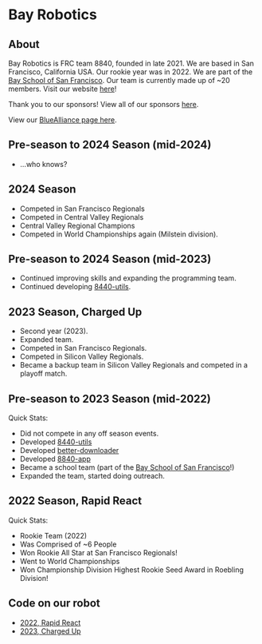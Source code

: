 # Bay Robotics

## About

Bay Robotics is FRC team 8840, founded in late 2021. We are based in San Francisco, California USA. Our rookie year was in 2022. We are part of the [Bay School of San Francisco](https://bayschoolsf.org). Our team is currently made up of ~20 members. Visit our website [here](https://team8840.org/)!  

Thank you to our sponsors! View all of our sponsors [here](https://www.team8840.org/sponsors).

View our [BlueAlliance page here](https://www.thebluealliance.com/team/8840).

## Pre-season to 2024 Season (mid-2024)

- ...who knows?

## 2024 Season

- Competed in San Francisco Regionals
- Competed in Central Valley Regionals
- Central Valley Regional Champions
- Competed in World Championships again (Milstein division).

## Pre-season to 2024 Season (mid-2023)

- Continued improving skills and expanding the programming team.
- Continued developing [8440-utils](https://github.com/frc8840/8840-utils).

## 2023 Season, Charged Up

- Second year (2023).
- Expanded team.
- Competed in San Francisco Regionals.
- Competed in Silicon Valley Regionals.
- Became a backup team in Silicon Valley Regionals and competed in a playoff match.

## Pre-season to 2023 Season (mid-2022)

Quick Stats:
- Did not compete in any off season events.
- Developed [8440-utils](https://github.com/frc8840/8840-utils)
- Developed [better-downloader](https://github.com/frc8840/better-downloader)
- Developed [8840-app](https://github.com/frc8840/8840-app)
- Became a school team (part of the [Bay School of San Francisco](https://bayschoolsf.org)!)
- Expanded the team, started doing outreach.

## 2022 Season, Rapid React

Quick Stats:
- Rookie Team (2022)
- Was Comprised of ~6 People
- Won Rookie All Star at San Francisco Regionals!
- Went to World Championships
- Won Championship Division Highest Rookie Seed Award in Roebling Division!

## Code on our robot
- [2022, Rapid React](https://github.com/frc8840/2022-Season)
- [2023, Charged Up](https://github.com/frc8840/2023-Season)
